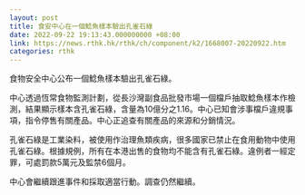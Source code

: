 ```yaml
---
layout: post
title: 食安中心在一個鯰魚樣本驗出孔雀石綠
date: 2022-09-22 19:13:43.000000000 +08:00
link: https://news.rthk.hk/rthk/ch/component/k2/1668007-20220922.htm
categories: rthk
---
```


食物安全中心公布一個鯰魚樣本驗出孔雀石綠。

中心透過恆常食物監測計劃，從長沙灣副食品批發市場一個檔戶抽取鯰魚樣本作檢測，結果顯示樣本含孔雀石綠，含量為10億分之1.16。中心已知會涉事檔戶違規事項，指令停售有關產品。中心正追查有關產品的來源和分銷情況。

孔雀石綠是工業染料，被使用作治理魚類疾病，很多國家已禁止在食用動物中使用孔雀石綠。根據規例，所有在本港出售的食物均不能含有孔雀石綠。違例者一經定罪，可處罰款5萬元及監禁6個月。

中心會繼續跟進事件和採取適當行動。調查仍然繼續。
